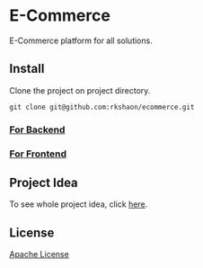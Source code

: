 # E-Commerce
E-Commerce platform for all solutions.

## Install
Clone the project on project directory.
```
git clone git@github.com:rkshaon/ecommerce.git
```
### [For Backend](./backend/)
### [For Frontend](./frontend/)

## Project Idea
To see whole project idea, click [here](./IDEA.md).

## License
[Apache License]()
